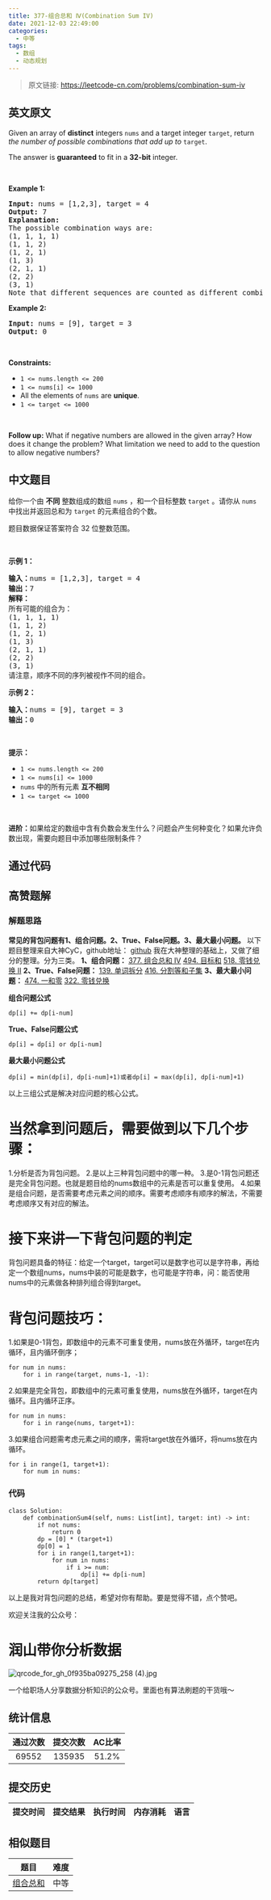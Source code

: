 ```yaml
---
title: 377-组合总和 Ⅳ(Combination Sum IV)
date: 2021-12-03 22:49:00
categories:
  - 中等
tags:
  - 数组
  - 动态规划
---
```


> 原文链接: https://leetcode-cn.com/problems/combination-sum-iv


## 英文原文
<div><p>Given an array of <strong>distinct</strong> integers <code>nums</code> and a target integer <code>target</code>, return <em>the number of possible combinations that add up to</em>&nbsp;<code>target</code>.</p>

<p>The answer is <strong>guaranteed</strong> to fit in a <strong>32-bit</strong> integer.</p>

<p>&nbsp;</p>
<p><strong>Example 1:</strong></p>

<pre>
<strong>Input:</strong> nums = [1,2,3], target = 4
<strong>Output:</strong> 7
<strong>Explanation:</strong>
The possible combination ways are:
(1, 1, 1, 1)
(1, 1, 2)
(1, 2, 1)
(1, 3)
(2, 1, 1)
(2, 2)
(3, 1)
Note that different sequences are counted as different combinations.
</pre>

<p><strong>Example 2:</strong></p>

<pre>
<strong>Input:</strong> nums = [9], target = 3
<strong>Output:</strong> 0
</pre>

<p>&nbsp;</p>
<p><strong>Constraints:</strong></p>

<ul>
	<li><code>1 &lt;= nums.length &lt;= 200</code></li>
	<li><code>1 &lt;= nums[i] &lt;= 1000</code></li>
	<li>All the elements of <code>nums</code> are <strong>unique</strong>.</li>
	<li><code>1 &lt;= target &lt;= 1000</code></li>
</ul>

<p>&nbsp;</p>
<p><strong>Follow up:</strong> What if negative numbers are allowed in the given array? How does it change the problem? What limitation we need to add to the question to allow negative numbers?</p>
</div>

## 中文题目
<div><p>给你一个由 <strong>不同</strong> 整数组成的数组 <code>nums</code> ，和一个目标整数 <code>target</code> 。请你从 <code>nums</code> 中找出并返回总和为 <code>target</code> 的元素组合的个数。</p>

<p>题目数据保证答案符合 32 位整数范围。</p>

<p> </p>

<p><strong>示例 1：</strong></p>

<pre>
<strong>输入：</strong>nums = [1,2,3], target = 4
<strong>输出：</strong>7
<strong>解释：</strong>
所有可能的组合为：
(1, 1, 1, 1)
(1, 1, 2)
(1, 2, 1)
(1, 3)
(2, 1, 1)
(2, 2)
(3, 1)
请注意，顺序不同的序列被视作不同的组合。
</pre>

<p><strong>示例 2：</strong></p>

<pre>
<strong>输入：</strong>nums = [9], target = 3
<strong>输出：</strong>0
</pre>

<p> </p>

<p><strong>提示：</strong></p>

<ul>
	<li><code>1 <= nums.length <= 200</code></li>
	<li><code>1 <= nums[i] <= 1000</code></li>
	<li><code>nums</code> 中的所有元素 <strong>互不相同</strong></li>
	<li><code>1 <= target <= 1000</code></li>
</ul>

<p> </p>

<p><strong>进阶：</strong>如果给定的数组中含有负数会发生什么？问题会产生何种变化？如果允许负数出现，需要向题目中添加哪些限制条件？</p>
</div>

## 通过代码
<RecoDemo>
</RecoDemo>


## 高赞题解
### 解题思路
**常见的背包问题有1、组合问题。2、True、False问题。3、最大最小问题。**
以下题目整理来自大神CyC，github地址：
[github](https://github.com/CyC2018/CS-Notes/blob/master/notes/Leetcode%20%E9%A2%98%E8%A7%A3%20-%20%E5%8A%A8%E6%80%81%E8%A7%84%E5%88%92.md#0-1-%E8%83%8C%E5%8C%85)
我在大神整理的基础上，又做了细分的整理。分为三类。
**1、组合问题：**
[377. 组合总和 Ⅳ](https://leetcode-cn.com/problems/combination-sum-iv/description/)
[494. 目标和](https://leetcode-cn.com/problems/target-sum/description/)
[518. 零钱兑换 II](https://leetcode-cn.com/problems/coin-change-2/description/)
**2、True、False问题：**
[139. 单词拆分](https://leetcode-cn.com/problems/word-break/)
[416. 分割等和子集](https://leetcode-cn.com/problems/partition-equal-subset-sum/description/)
**3、最大最小问题：**
[474. 一和零](https://leetcode-cn.com/problems/ones-and-zeroes/description/)
[322. 零钱兑换](https://leetcode-cn.com/problems/coin-change/description/)

**组合问题公式**
```
dp[i] += dp[i-num]
```
**True、False问题公式**
```
dp[i] = dp[i] or dp[i-num]
```
**最大最小问题公式**
```
dp[i] = min(dp[i], dp[i-num]+1)或者dp[i] = max(dp[i], dp[i-num]+1)
```
以上三组公式是解决对应问题的核心公式。
# 当然拿到问题后，需要做到以下几个步骤：
1.分析是否为背包问题。
2.是以上三种背包问题中的哪一种。
3.是0-1背包问题还是完全背包问题。也就是题目给的nums数组中的元素是否可以重复使用。
4.如果是组合问题，是否需要考虑元素之间的顺序。需要考虑顺序有顺序的解法，不需要考虑顺序又有对应的解法。

# 接下来讲一下背包问题的判定
背包问题具备的特征：给定一个target，target可以是数字也可以是字符串，再给定一个数组nums，nums中装的可能是数字，也可能是字符串，问：能否使用nums中的元素做各种排列组合得到target。
# 背包问题技巧：
1.如果是0-1背包，即数组中的元素不可重复使用，nums放在外循环，target在内循环，且内循环倒序；
```
for num in nums:
    for i in range(target, nums-1, -1):
```
2.如果是完全背包，即数组中的元素可重复使用，nums放在外循环，target在内循环。且内循环正序。
```
for num in nums:
    for i in range(nums, target+1):
```

3.如果组合问题需考虑元素之间的顺序，需将target放在外循环，将nums放在内循环。
```
for i in range(1, target+1):
    for num in nums:
```

### 代码

```python3
class Solution:
    def combinationSum4(self, nums: List[int], target: int) -> int:
        if not nums:
            return 0
        dp = [0] * (target+1)
        dp[0] = 1
        for i in range(1,target+1):
            for num in nums:
                if i >= num:
                    dp[i] += dp[i-num]
        return dp[target]
```

以上是我对背包问题的总结，希望对你有帮助。要是觉得不错，点个赞吧。

欢迎关注我的公众号：
# 润山带你分析数据
![qrcode_for_gh_0f935ba09275_258 (4).jpg](../images/combination-sum-iv-0.png\(4\).jpg)


一个给职场人分享数据分析知识的公众号。里面也有算法刷题的干货哦～

## 统计信息
| 通过次数 | 提交次数 | AC比率 |
| :------: | :------: | :------: |
|    69552    |    135935    |   51.2%   |

## 提交历史
| 提交时间 | 提交结果 | 执行时间 |  内存消耗  | 语言 |
| :------: | :------: | :------: | :--------: | :--------: |


## 相似题目
|                             题目                             | 难度 |
| :----------------------------------------------------------: | :---------: |
| [组合总和](https://leetcode-cn.com/problems/combination-sum/) | 中等|
